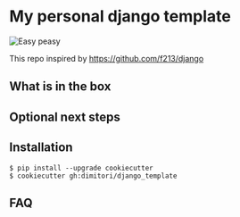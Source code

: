 # My personal django template

![Easy peasy](https://user-images.githubusercontent.com/1592663/79918184-93bca100-8434-11ea-9902-0ff726a864a3.gif)


This repo inspired by https://github.com/f213/django

## What is in the box

## Optional next steps

## Installation

```
$ pip install --upgrade cookiecutter
$ cookiecutter gh:dimitori/django_template
```

## FAQ
